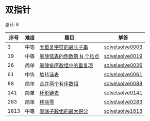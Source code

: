 # 双指针

<!--- table -->

总计: 8

| 序号 | 难度 | 题目                                                                                                     | 解答                                  |
| ---- | ---- | -------------------------------------------------------------------------------------------------------- | ------------------------------------- |
| 3    | 中等 | [无重复字符的最长子串](https://leetcode-cn.com/problems/longest-substring-without-repeating-characters/) | [solve\solve0003](../solve\solve0003) |
| 19   | 中等 | [删除链表的倒数第 N 个结点](https://leetcode-cn.com/problems/remove-nth-node-from-end-of-list/)          | [solve\solve0019](../solve\solve0019) |
| 26   | 简单 | [删除排序数组中的重复项](https://leetcode-cn.com/problems/remove-duplicates-from-sorted-array/)          | [solve\solve0026](../solve\solve0026) |
| 61   | 中等 | [旋转链表](https://leetcode-cn.com/problems/rotate-list/)                                                | [solve\solve0061](../solve\solve0061) |
| 88   | 简单 | [合并两个有序数组](https://leetcode-cn.com/problems/merge-sorted-array/)                                 | [solve\solve0088](../solve\solve0088) |
| 141  | 简单 | [环形链表](https://leetcode-cn.com/problems/linked-list-cycle/)                                          | [solve\solve0141](../solve\solve0141) |
| 283  | 简单 | [移动零](https://leetcode-cn.com/problems/move-zeroes/)                                                  | [solve\solve0283](../solve\solve0283) |
| 1813 | 中等 | [删除子数组的最大得分](https://leetcode-cn.com/problems/maximum-erasure-value/)                          | [solve\solve1813](../solve\solve1813) |
